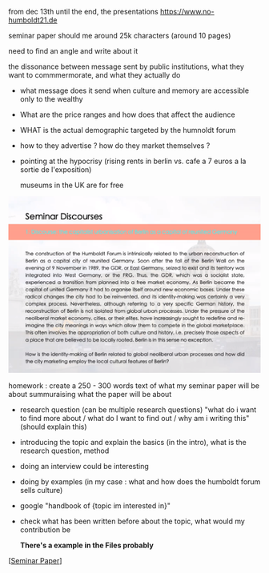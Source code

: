 from dec 13th until the end, the presentations
https://www.no-humboldt21.de

seminar paper should me around 25k characters (around 10 pages)

need to find an angle and write about it

the dissonance between message sent by public institutions, what they want to commmermorate, and what they actually do

- what message does it send when culture and memory are accessible only to the wealthy
- What are the price ranges and how does that affect the audience
- WHAT is the actual demographic targeted by the humnoldt forum
- how to they advertise ? how do they market themselves ?
- pointing at the hypocrisy (rising rents in berlin vs. cafe a 7 euros a la sortie de l'exposition)

  museums in the UK are for free

![img](Screenshot_2021-10-11_142158.png)

homework :
create a 250 - 300 words text of what my seminar paper will be about
summuraising what the paper will be about

- research question (can be multiple research questions)
  "what do i want to find more about / what do I want to find out / why am i writing this" (should explain this)
- introducing the topic and explain the basics (in the intro), what is the research question, method
- doing an interview could be interesting
- doing by examples (in my case : what and how does the humboldt forum sells culture)
- google "handbook of {topic im interested in}"
- check what has been written before about the topic, what would my contribution be


  **There's a example in the Files probably**

[[Seminar Paper]]

[//begin]: # "Autogenerated link references for markdown compatibility"
[Seminar Paper]: <Seminar Paper.md> "Seminar Paper"
[//end]: # "Autogenerated link references"